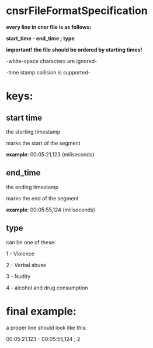 # cnsrFileFormatSpecification
**every line in cnsr file is as follows:**

**start_time - end_time ; type**

**important! the file should be ordered by starting times!**

-white-space characters are ignored-

-time stamp collision is supported-

# keys:
start time 
-
the starting timestamp

marks the start of the segment

**example**: 00:05:21,123 (miliseconds)

end_time 
-
the ending timestamp

marks the end of the segment

**example**: 00:05:55,124 (miliseconds)

type
-
can be one of these:

1 - Violence

2 - Verbal abuse

3 - Nudity

4 - alcohol and drug consumption

# final example:
a proper line should look like this: 

00:05:21,123 - 00:05:55,124 ; 2
